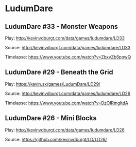 LudumDare
=========

LudumDare #33 - Monster Weapons
---
Play: http://kevinvdburgt.com/data/games/ludumdare/LD33

Source: http://kevinvdburgt.com/data/games/ludumdare/LD33

Timelapse: https://www.youtube.com/watch?v=ZbxvZb6ppwQ

LudumDare #29 - Beneath the Grid
---
Play: https://kevin.sx/games/LudumDare/LD29/

Source: http://kevinvdburgt.com/data/games/ludumdare/LD29

Timelapse: https://www.youtube.com/watch?v=DzOIRmgItdA

LudumDare #26 - Mini Blocks
---
Play: http://kevinvdburgt.com/data/games/ludumdare/LD26

Source: https://github.com/kevinvdburgt/LD/LD26/

